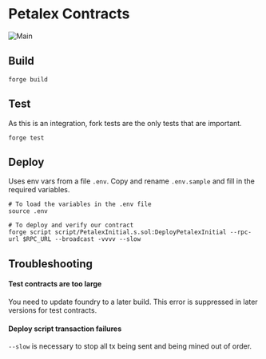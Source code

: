 # Petalex Contracts

![Main](https://github.com/hmmdeif/petalex/actions/workflows/test.yml/badge.svg)

## Build

`forge build`

## Test

As this is an integration, fork tests are the only tests that are important.

`forge test`

## Deploy

Uses env vars from a file `.env`. Copy and rename `.env.sample` and fill in the required variables.

```
# To load the variables in the .env file
source .env

# To deploy and verify our contract
forge script script/PetalexInitial.s.sol:DeployPetalexInitial --rpc-url $RPC_URL --broadcast -vvvv --slow
```

## Troubleshooting

#### Test contracts are too large

You need to update foundry to a later build. This error is suppressed in later versions for test contracts.

#### Deploy script transaction failures

`--slow` is necessary to stop all tx being sent and being mined out of order.